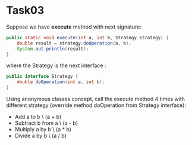 # Task03

Suppose we have **execute** method with next signature:
````java
public static void execute(int a, int b, Strategy strategy) {
    double result = strategy.doOperation(a, b);
    System.out.println(result);
}
````

where the Strategy is the next interface :
````java
public interface Strategy {
    double doOperation(int a, int b);
}
````

Using anonymous classes concept, call the execute method 4 times with different strategy (override method doOperation from Strategy interface):

* Add a to b   \\   (a + b)
* Subtract b from a   \\   (a - b)
* Multiply a by b   \\   (a * b)
* Divide a by b   \\   (a / b)